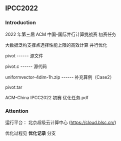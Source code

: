 ## IPCC2022

### Introduction

2022 年第三届 ACM 中国-国际并行计算挑战赛 初赛任务

大数据泛构支撑点选择性能上限的高效计算 并行优化

pivot ------ 源文件

pivot.c ------ 源代码

uniformvector-4dim-1h.zip ------ 补充算例（Case2）

pivot.tar

ACM-China IPCC2022 初赛 优化任务.pdf

### Attention

运行平台： 北京超级云计算中心 (https://cloud.blsc.cn/)

优化过程见 **优化记录** 分支
